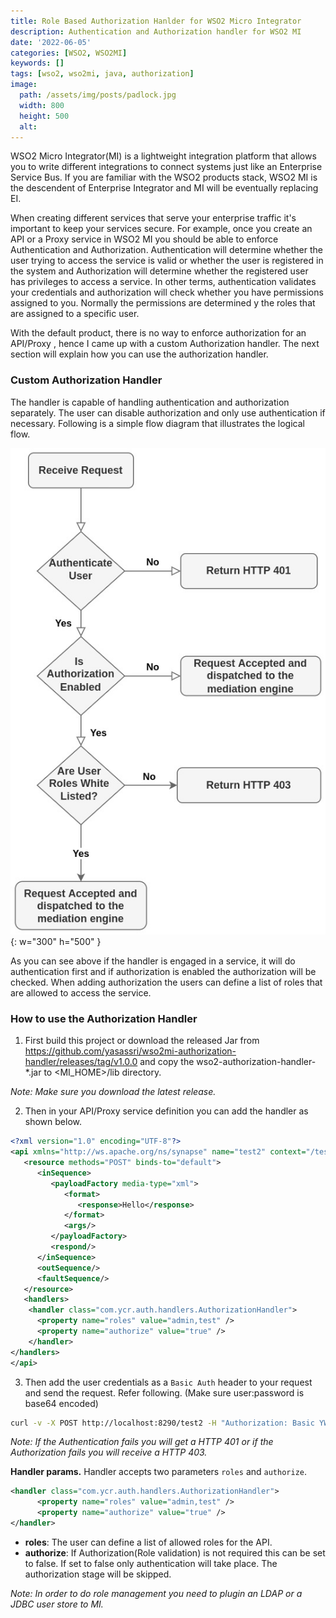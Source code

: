 ```yaml
---
title: Role Based Authorization Hanlder for WSO2 Micro Integrator
description: Authentication and Authorization handler for WSO2 MI
date: '2022-06-05'
categories: [WSO2, WSO2MI]
keywords: []
tags: [wso2, wso2mi, java, authorization]
image:
  path: /assets/img/posts/padlock.jpg
  width: 800
  height: 500
  alt:
---
```


WSO2 Micro Integrator(MI) is a lightweight integration platform that allows you to write different integrations to connect systems just like an Enterprise Service Bus. If you are familiar with the WSO2 products stack, WSO2 MI is the descendent of Enterprise Integrator and MI will be eventually replacing EI.

When creating different services that serve your enterprise traffic it's important to keep your services secure. For example, once you create an API or a Proxy service in WSO2 MI you should be able to enforce Authentication and Authorization. Authentication will determine whether the user trying to access the service is valid or whether the user is registered in the system and Authorization will determine whether the registered user has privileges to access a service. In other terms, authentication validates your credentials and authorization will check whether you have permissions assigned to you. Normally the permissions are determined y the roles that are assigned to a specific user. 

With the default product, there is no way to enforce authorization for an API/Proxy , hence I came up with a custom Authorization handler.  The next section will explain how you can use the authorization handler. 

### Custom Authorization Handler
The handler is capable of handling authentication and authorization separately. The user can disable authorization and only use authentication if necessary. Following is a simple flow diagram that illustrates the logical flow. 

![Flow Diagram](/assets/img/posts/authFlow.jpeg){: w="300" h="500"  }

As you can see above if the handler is engaged in a service, it will do authentication first and if authorization is enabled the authorization will be checked. When adding authorization the users can define a list of roles that are allowed to access the service. 

### How to use the Authorization Handler

1. First build this project or download the released Jar from https://github.com/yasassri/wso2mi-authorization-handler/releases/tag/v1.0.0 and copy the wso2-authorization-handler-*.jar to <MI_HOME>/lib directory.

*Note: Make sure you download the latest release.* 
 
2. Then in your API/Proxy service definition you can add the handler as shown below.
```xml
<?xml version="1.0" encoding="UTF-8"?>
<api xmlns="http://ws.apache.org/ns/synapse" name="test2" context="/test2" binds-to="default">
   <resource methods="POST" binds-to="default">
      <inSequence>
         <payloadFactory media-type="xml">
            <format>
               <response>Hello</response>
            </format>
            <args/>
         </payloadFactory>
         <respond/>
      </inSequence>
      <outSequence/>
      <faultSequence/>
   </resource>
   <handlers>
    <handler class="com.ycr.auth.handlers.AuthorizationHandler">
      <property name="roles" value="admin,test" />
      <property name="authorize" value="true" />
    </handler>
</handlers>
</api>
```
3. Then add the user credentials as a `Basic Auth` header to your request and send the request. Refer following. (Make sure user:password is base64 encoded)
```bash
curl -v -X POST http://localhost:8290/test2 -H "Authorization: Basic YWRtaW46YWRtaW4="
```
*Note: If the Authentication fails you will get a HTTP 401 or if the Authorization fails you will receive a HTTP 403.*

**Handler params.**
Handler accepts two parameters `roles` and `authorize`. 
```xml
<handler class="com.ycr.auth.handlers.AuthorizationHandler">
      <property name="roles" value="admin,test" />
      <property name="authorize" value="true" />
</handler>
```
- **roles**: The user can define a list of allowed roles for the API.
- **authorize**: If Authorization(Role validation) is not required this can be set to false. If set to false only authentication will take place. The authorization stage will be skipped. 

*Note: In order to do role management you need to plugin an LDAP or a JDBC user store to MI.* 

